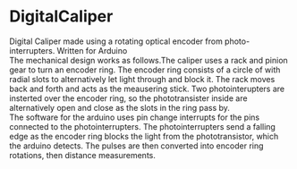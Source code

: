 # DigitalCaliper

Digital Caliper made using a rotating optical encoder from photo-interrupters.
Written for Arduino
<br> The mechanical design works as follows.The caliper uses a rack and pinion gear to turn an encoder ring. The encoder ring consists of a circle of with radial slots to alternatively let light through and block it. The rack moves back and forth and acts as the meausering stick. Two photointerupters are insterted over the encoder ring, so the phototransister inside are alternatively open and close as the slots in the ring pass by. <br> The software for the arduino uses pin change interrupts for the pins connected to the photointerrupters. The photointerrupters send a falling edge as the encoder ring blocks the light from the phototransistor, which the arduino detects. The pulses are then converted into encoder ring rotations, then distance measurements.

